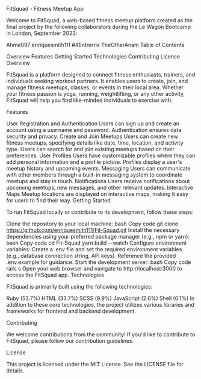 FitSquad - Fitness Meetup App

Welcome to FitSquad, a web-based fitness meetup platform created as the final project by the following collaborators during the Le Wagon Bootcamp in London, September 2023:

Ahme097
enriquesmith111
#4Entrerrix
TheOtherAnam
Table of Contents

Overview
Features
Getting Started
Technologies
Contributing
License
Overview

FitSquad is a platform designed to connect fitness enthusiasts, trainers, and individuals seeking workout partners. It enables users to create, join, and manage fitness meetups, classes, or events in their local area. Whether your fitness passion is yoga, running, weightlifting, or any other activity, FitSquad will help you find like-minded individuals to exercise with.

Features

User Registration and Authentication
Users can sign up and create an account using a username and password.
Authentication ensures data security and privacy.
Create and Join Meetups
Users can create new fitness meetups, specifying details like date, time, location, and activity type.
Users can search for and join existing meetups based on their preferences.
User Profiles
Users have customizable profiles where they can add personal information and a profile picture.
Profiles display a user's meetup history and upcoming events.
Messaging
Users can communicate with other members through a built-in messaging system to coordinate meetups and stay in touch.
Notifications
Users receive notifications about upcoming meetups, new messages, and other relevant updates.
Interactive Maps
Meetup locations are displayed on interactive maps, making it easy for users to find their way.
Getting Started

To run FitSquad locally or contribute to its development, follow these steps:

Clone the repository to your local machine:
bash
Copy code
git clone https://github.com/enriquesmith111/Fit-Squad.git
Install the necessary dependencies using your preferred package manager (e.g., npm or yarn):
bash
Copy code
cd Fit-Squad
yarn build --watch
Configure environment variables:
Create a .env file and set the required environment variables (e.g., database connection string, API keys).
Reference the provided .env.example for guidance.
Start the development server:
bash
Copy code
rails s
Open your web browser and navigate to http://localhost:3000 to access the FitSquad app.
Technologies

FitSquad is primarily built using the following technologies:

Ruby (53.7%)
HTML (33.7%)
SCSS (9.9%)
JavaScript (2.6%)
Shell (0.1%)
In addition to these core technologies, the project utilizes various libraries and frameworks for frontend and backend development.

Contributing

We welcome contributions from the community! If you'd like to contribute to FitSquad, please follow our contribution guidelines.

License

This project is licensed under the MIT License. See the LICENSE file for details.
